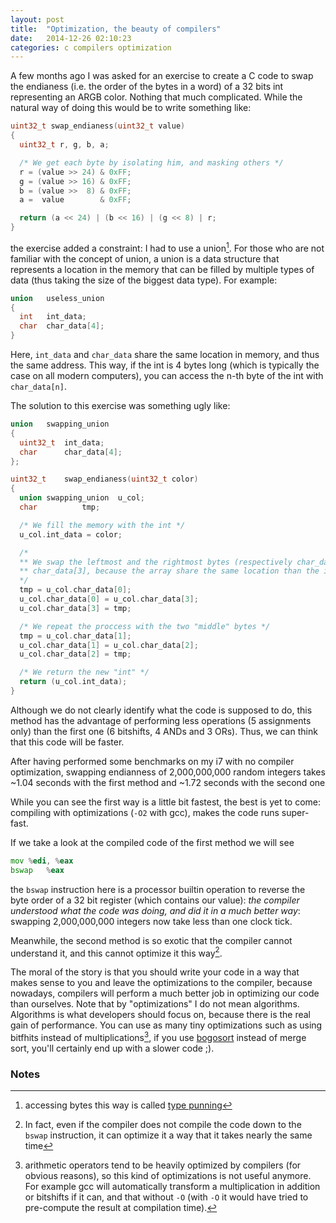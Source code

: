 ```yaml
---
layout: post
title:  "Optimization, the beauty of compilers"
date:   2014-12-26 02:10:23
categories: c compilers optimization
---
```


A few months ago I was asked for an exercise to create a C code to swap the
endianess (i.e. the order of the bytes in a word) of a 32 bits int representing
an ARGB color.
Nothing that much complicated. While the natural way of doing this would be
to write something like:

```c
uint32_t swap_endianess(uint32_t value)
{
  uint32_t r, g, b, a;

  /* We get each byte by isolating him, and masking others */
  r = (value >> 24) & 0xFF;
  g = (value >> 16) & 0xFF;
  b = (value >>  8) & 0xFF;
  a =  value        & 0xFF;

  return (a << 24) | (b << 16) | (g << 8) | r;
}
```

the exercise added a constraint: I had to use a union[^3]. For those who are
not familiar with the concept of union, a union is a data structure that
represents a location in the memory that can be filled by multiple types
of data (thus taking the size of the biggest data type). For example:

```c
union	useless_union
{
  int	int_data;
  char	char_data[4];
}
```

Here, `int_data` and `char_data` share the same location in memory, and thus
the same address. This way, if the int is 4 bytes long (which is typically
the case on all modern computers), you can access the n-th byte of the int
with `char_data[n]`.

The solution to this exercise was something ugly like:

```c
union	swapping_union
{
  uint32_t	int_data;
  char		char_data[4];
};

uint32_t	swap_endianess(uint32_t color)
{
  union swapping_union	u_col;
  char			tmp;

  /* We fill the memory with the int */
  u_col.int_data = color;

  /*
  ** We swap the leftmost and the rightmost bytes (respectively char_data[0] and
  ** char_data[3], because the array share the same location than the int.
  */
  tmp = u_col.char_data[0];
  u_col.char_data[0] = u_col.char_data[3];
  u_col.char_data[3] = tmp;

  /* We repeat the proccess with the two "middle" bytes */
  tmp = u_col.char_data[1];
  u_col.char_data[1] = u_col.char_data[2];
  u_col.char_data[2] = tmp;

  /* We return the new "int" */
  return (u_col.int_data);
}
```

Although we do not clearly identify what the code is supposed to do,
this method has the advantage of performing less operations (5 assignments only)
than the first one (6 bitshifts, 4 ANDs and 3 ORs). Thus, we can think that this
code will be faster.

After having performed some benchmarks on my i7 with no compiler optimization,
swapping endianness of 2,000,000,000 random integers takes ~1.04 seconds with the
first method and ~1.72 seconds with the second one

While you can see the first way is a little bit fastest, the best is yet to come:
compiling with optimizations (`-O2` with gcc), makes the code runs super-fast.

If we take a look at the compiled code of the first method we will see

```asm
mov	%edi, %eax
bswap	%eax
```
the `bswap` instruction here is a processor builtin operation to reverse the byte
order of a 32 bit register (which contains our value): *the compiler understood
what the code was doing, and did it in a much better way*: swapping 2,000,000,000
integers now take less than one clock tick.

Meanwhile, the second method is so exotic that the compiler cannot understand it,
and this cannot optimize it this way[^2].

The moral of the story is that you should write your code in a way that makes sense
to you and leave the optimizations to the compiler, because nowadays, compilers
will perform a much better job in optimizing our code than ourselves.
Note that by "optimizations" I do not mean algorithms. Algorithms is what developers
should focus on, because there is the real gain of performance. You can use
as many tiny optimizations such as using bitfhits instead of multiplications[^1], if you
use [bogosort][bogosort] instead of merge sort, you'll certainly end up with a slower code ;).

### Notes

[^1]: arithmetic operators tend to be heavily optimized by compilers (for obvious reasons), so this kind of optimizations is not useful anymore. For example gcc will automatically transform a multiplication in addition or bitshifts if it can, and that without `-O` (with `-O` it would have tried to pre-compute the result at compilation time).
[^2]: In fact, even if the compiler does not compile the code down to the `bswap` instruction, it can optimize it a way that it takes nearly the same time
[^3]: accessing bytes this way is called [type punning][type-punning]

[type-punning]: http://en.wikipedia.org/wiki/Type_punning
[bogosort]: http://en.wikipedia.org/wiki/Bogosort

